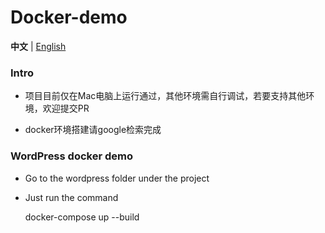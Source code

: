 # Docker-demo
**中文** | [English](/README_EN.md)

### Intro

- 项目目前仅在Mac电脑上运行通过，其他环境需自行调试，若要支持其他环境，欢迎提交PR

- docker环境搭建请google检索完成

### WordPress docker demo
- Go to the wordpress folder under the project

- Just run the command

    docker-compose up --build

